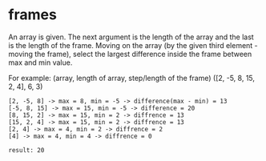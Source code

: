 # frames

An array is given. The next argument is the length of the array and the last is the length of the frame.
Moving on the array (by the given third element - moving the frame), select the largest difference inside the frame between max and min value.

For example: 
    (array, length of array, step/length of the frame)
    ([2, -5, 8, 15, 2, 4], 6, 3)

    [2, -5, 8] -> max = 8, min = -5 -> difference(max - min) = 13
    [-5, 8, 15] -> max = 15, min = -5 -> difference = 20
    [8, 15, 2] -> max = 15, min = 2 -> diffrence = 13
    [15, 2, 4] -> max = 15, min = 2 -> diffrence = 13
    [2, 4] -> max = 4, min = 2 -> diffrence = 2
    [4] -> max = 4, min = 4 -> diffrence = 0

    result: 20